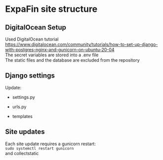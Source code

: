 # ExpaFin site structure

## DigitalOcean Setup
Used DigitalOcean tutorial  
https://www.digitalocean.com/community/tutorials/how-to-set-up-django-with-postgres-nginx-and-gunicorn-on-ubuntu-20-04  
The secret variables are stored into a .env file  
The static files and the database are excluded from the repository  


## Django settings
Update:  
* settings.py


* urls.py
* templates


## Site updates
Each site update requires a gunicorn restart:  
`sudo systemctl restart gunicorn`  
and collectstatic  
